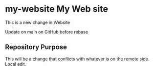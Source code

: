 # my-website My Web site

This is a new change in Website

Update on main on GitHub before rebase

## Repository Purpose

This will be a change that conflicts with whatever is on the remote side.
Local edit.